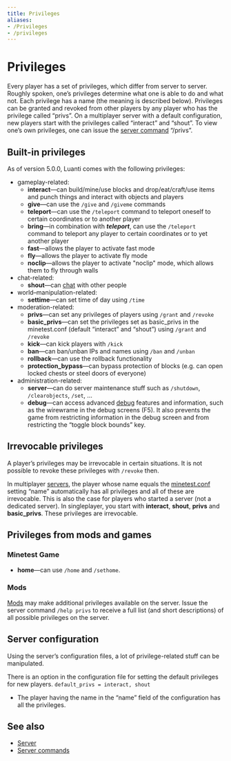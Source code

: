```yaml
---
title: Privileges
aliases:
- /Privileges
- /privileges
---
```


# Privileges

Every player has a set of privileges, which differ from server to server. Roughly spoken, one’s privileges determine what one is able to do and what not. Each privilege has a name (the meaning is described below). Privileges can be granted and revoked from other players by any player who has the privilege called “privs”. On a multiplayer server with a default configuration, new players start with the privileges called “interact” and “shout”. To view one’s own privileges, one can issue the [server command](/server-commands "Server commands") “/privs”.

Built-in privileges
-------------------

As of version 5.0.0, Luanti comes with the following privileges:

* gameplay-related:
  * **interact**—can build/mine/use blocks and drop/eat/craft/use items and punch things and interact with objects and players
  * **give**—can use the `/give` and `/giveme` commands
  * **teleport**—can use the `/teleport` command to teleport oneself to certain coordinates or to another player
  * **bring**—in combination with _**teleport**_, can use the `/teleport` command to teleport any player to certain coordinates or to yet another player
  * **fast**—allows the player to activate fast mode
  * **fly**—allows the player to activate fly mode
  * **noclip**—allows the player to activate "noclip" mode, which allows them to fly through walls
* chat-related:
  * **shout**—can [chat](/for-players/chat "Chat") with other people
* world–manipulation-related:
  * **settime**—can set time of day using `/time`
* moderation-related:
  * **privs**—can set any privileges of players using `/grant` and `/revoke`
  * **basic\_privs**—can set the privileges set as basic\_privs in the minetest.conf (default “interact” and “shout”) using `/grant` and `/revoke`
  * **kick**—can kick players with `/kick`
  * **ban**—can ban/unban IPs and names using `/ban` and `/unban`
  * **rollback**—can use the rollback functionality
  * **protection\_bypass**—can bypass protection of blocks (e.g. can open locked chests or steel doors of everyone)
* administration-related:
  * **server**—can do server maintenance stuff such as `/shutdown`, `/clearobjects`, `/set`, …
  * **debug**—can access advanced [debug](/content-dev/debug "Debug") features and information, such as the wirewrame in the debug screens (F5). It also prevents the game from restricting information in the debug screen and from restricting the “toggle block bounds” key.

Irrevocable privileges
----------------------

A player’s privileges may be irrevocable in certain situations. It is not possible to revoke these privileges with `/revoke` then.

In multiplayer [servers](/server "Server"), the player whose name equals the [minetest.conf](/for-players/minetest-conf "Minetest.conf") setting “name” automatically has all privileges and all of these are irrevocable. This is also the case for players who started a server (not a dedicated server). In singleplayer, you start with **interact**, **shout**, **privs** and **basic\_privs**. These privileges are irrevocable.

Privileges from mods and games
-----------------------------------------------------------------------

### Minetest Game

* **home**—can use `/home` and `/sethome`.

### Mods

[Mods](/for-players/mods "Mods") may make additional privileges available on the server. Issue the server command `/help privs` to receive a full list (and short descriptions) of all possible privileges on the server.

Server configuration
--------------------

Using the server’s configuration files, a lot of privilege-related stuff can be manipulated.

There is an option in the configuration file for setting the default privileges for new players. `default_privs = interact, shout`

* The player having the name in the “name” field of the configuration has all the privileges.

See also
--------

* [Server](/server "Server")
* [Server commands](/server/commands "Server commands")